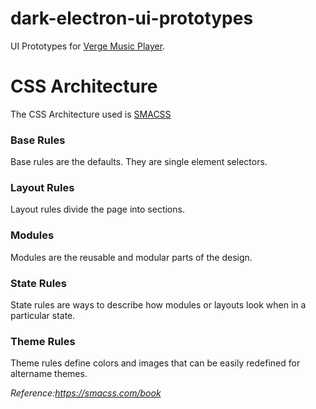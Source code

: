 # dark-electron-ui-prototypes
UI Prototypes for [Verge Music Player][dark-electron].

# CSS Architecture
The CSS Architecture used is [SMACSS][smacss]

### Base Rules
Base rules are the defaults. They are single element selectors.

### Layout Rules
Layout rules divide the page into sections.

### Modules
Modules are the reusable and modular parts of the design.

### State Rules
State rules are ways to describe how modules or layouts look when in a particular state.

### Theme Rules
Theme rules define colors and images that can be easily redefined for altername themes. 

_Reference:https://smacss.com/book_

[dark-electron]: https://github.com/vague369/dark-electron
[smacss]: https://smacss.com/book/
